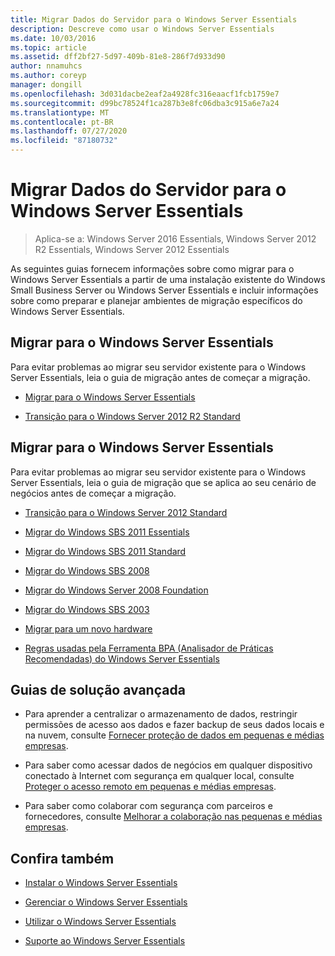 ```yaml
---
title: Migrar Dados do Servidor para o Windows Server Essentials
description: Descreve como usar o Windows Server Essentials
ms.date: 10/03/2016
ms.topic: article
ms.assetid: dff2bf27-5d97-409b-81e8-286f7d933d90
author: nnamuhcs
ms.author: coreyp
manager: dongill
ms.openlocfilehash: 3d031dacbe2eaf2a4928fc316eaacf1fcb1759e7
ms.sourcegitcommit: d99bc78524f1ca287b3e8fc06dba3c915a6e7a24
ms.translationtype: MT
ms.contentlocale: pt-BR
ms.lasthandoff: 07/27/2020
ms.locfileid: "87180732"
---
```

# <a name="migrate-server-data-to-windows-server-essentials"></a>Migrar Dados do Servidor para o Windows Server Essentials

>Aplica-se a: Windows Server 2016 Essentials, Windows Server 2012 R2 Essentials, Windows Server 2012 Essentials

As seguintes guias fornecem informações sobre como migrar para o Windows Server Essentials a partir de uma instalação existente do Windows Small Business Server ou Windows Server Essentials e incluir informações sobre como preparar e planejar ambientes de migração específicos do Windows Server Essentials.

## <a name="migrate-to-windows-server-essentials"></a>Migrar para o Windows Server Essentials
 Para evitar problemas ao migrar seu servidor existente para o Windows Server Essentials, leia o guia de migração antes de começar a migração.


-   [Migrar para o Windows Server Essentials](Migrate-from-Previous-Versions-to-Windows-Server-Essentials-or-Windows-Server-Essentials-Experience.md)

-   [Transição para o Windows Server 2012 R2 Standard](Transition-from-Windows-Server-2012-R2-Essentials-to-Windows-Server-2012-R2-Standard.md)


## <a name="migrate-to-windows-server-essentials"></a>Migrar para o Windows Server Essentials
 Para evitar problemas ao migrar seu servidor existente para o Windows Server Essentials, leia o guia de migração que se aplica ao seu cenário de negócios antes de começar a migração.


-   [Transição para o Windows Server 2012 Standard](Transition-from-Windows-Server-2012-Essentials-to-Windows-Server-2012-Standard.md)

-   [Migrar do Windows SBS 2011 Essentials](Migrate-Windows-Small-Business-Server-2011-Essentials-to-Windows-Server-Essentials.md)

-   [Migrar do Windows SBS 2011 Standard](Migrate-Windows-Small-Business-Server-2011-Standard-to-Windows-Server-Essentials.md)

-   [Migrar do Windows SBS 2008](Migrate-Windows-Small-Business-Server-2008-to-Windows-Server-Essentials.md)

-   [Migrar do Windows Server 2008 Foundation](Migrate-Windows-Server-2008-Foundation-to-Windows-Server-Essentials.md)

-   [Migrar do Windows SBS 2003](Migrate-Windows-Small-Business-Server-2003-to-Windows-Server-Essentials.md)

-   [Migrar para um novo hardware](Migrate-Windows-Server-Essentials-to-New-Hardware.md)

-   [Regras usadas pela Ferramenta BPA (Analisador de Práticas Recomendadas) do Windows Server Essentials](Rules-used-by-the-Windows-Server-Essentials-Best-Practices-Analyzer--BPA--Tool.md)


## <a name="end-to-end-solution-guides"></a>Guias de solução avançada

-    Para aprender a centralizar o armazenamento de dados, restringir permissões de acesso aos dados e fazer backup de seus dados locais e na nuvem, consulte [Fornecer proteção de dados em pequenas e médias empresas](https://technet.microsoft.com/library/dn582043.aspx).

-    Para saber como acessar dados de negócios em qualquer dispositivo conectado à Internet com segurança em qualquer local, consulte [Proteger o acesso remoto em pequenas e médias empresas](https://technet.microsoft.com/library/dn629457.aspx).

-    Para saber como colaborar com segurança com parceiros e fornecedores, consulte [Melhorar a colaboração nas pequenas e médias empresas](https://technet.microsoft.com/library/dn747893.aspx).

## <a name="see-also"></a>Confira também

-   [Instalar o Windows Server Essentials](../install/Install-Windows-Server-Essentials.md)

-   [Gerenciar o Windows Server Essentials](../manage/Manage-Windows-Server-Essentials.md)

-   [Utilizar o Windows Server Essentials](../use/Use-Windows-Server-Essentials.md)

-   [Suporte ao Windows Server Essentials](../support/Support-Windows-Server-Essentials.md)
